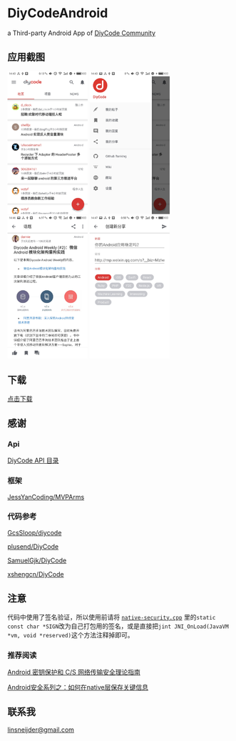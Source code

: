 # DiyCodeAndroid
a Third-party Android App of [DiyCode Community](http://www.diycode.cc/)
## 应用截图
<p>
 <img src="/screenshots/1.jpg" width="180"/>
 <img src="/screenshots/2.jpg" width="180"/>
 <img src="/screenshots/3.jpg" width="180"/>
 <img src="/screenshots/4.jpg" width="180"/>
</p>

## 下载
[点击下载](https://www.pgyer.com/DiyCodeAndroid)
## 感谢
### Api
[DiyCode API 目录](https://www.diycode.cc/api)
### 框架
[JessYanCoding/MVPArms](https://github.com/JessYanCoding/MVPArms)
### 代码参考
[GcsSloop/diycode](https://github.com/GcsSloop/diycode)

[plusend/DiyCode](https://github.com/plusend/DiyCode)

[SamuelGjk/DiyCode](https://github.com/SamuelGjk/DiyCode)

[xshengcn/DiyCode](https://github.com/xshengcn/DiyCode)
## 注意
代码中使用了签名验证，所以使用前请将 [`native-security.cpp`](https://github.com/linsneider/DiyCodeAndroid/blob/master/app/src/main/cpp/native-security.cpp) 里的`static const char *SIGN`改为自己打包用的签名，或是直接把`jint JNI_OnLoad(JavaVM *vm, void *reserved)`这个方法注释掉即可。
### 推荐阅读
[Android 密钥保护和 C/S 网络传输安全理论指南](https://drakeet.me/android-security-guide/)

[Android安全系列之：如何在native层保存关键信息](http://www.jianshu.com/p/2576d064baf1)
## 联系我
linsneijder@gmail.com
